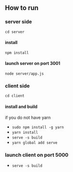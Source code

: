 ## How to run
### server side
`cd server`
#### install
`npm install`
#### launch server on port 3001
`node server/app.js`


### client side
`cd client`
#### install and build
if you do not have yarn
- `sudo npm install -g yarn` 
- `yarn install`
- `serve -s build`
- `yarn global add serve`
### launch client on port 5000
- `serve -s build`
